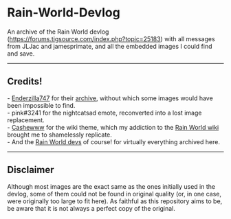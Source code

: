 # Rain-World-Devlog
An archive of the Rain World devlog (https://forums.tigsource.com/index.php?topic=25183) with all messages from JLJac and jamesprimate, and all the embedded images I could find and save.

<hr>
<h2>Credits!</h2>
- <a href="https://github.com/Enderzilla747">Enderzilla747</a> for their <a href="https://github.com/thalber/rw-devlog-archives/tree/main/endump">archive</a>, without which some images would have been impossible to find.<br>
- pink#3241 for the nightcatsad emote, reconverted into a lost image replacement.<br>
- <a href="https://rainworld.miraheze.org/wiki/User:Cashewww">Cashewww</a> for the wiki theme, which my addiction to the <a href="https://rainworld.miraheze.org/">Rain World wiki</a> brought me to shamelessly replicate.<br>
- And the <a href="https://twitter.com/VideocultMedia">Rain World devs</a> of course! for virtually everything archived here.

<hr>
<h2>Disclaimer</h2>
Although most images are the exact same as the ones initially used in the devlog, some of them could not be found in original quality (or, in one case, were originally too large to fit here). As faithful as this repository aims to be, be aware that it is not always a perfect copy of the original.
